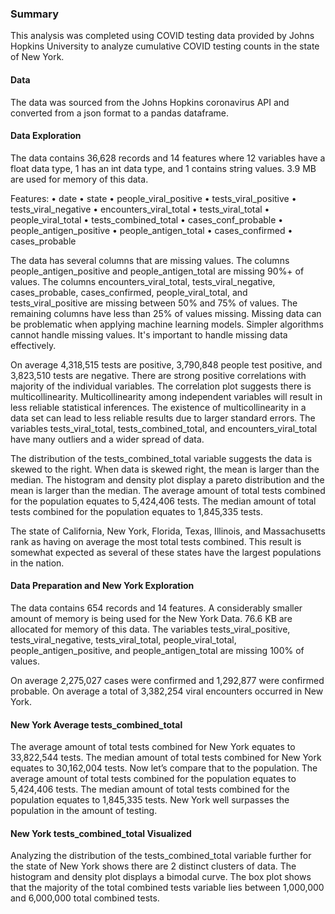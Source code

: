 
### Summary 
This analysis was completed using COVID testing data provided by Johns Hopkins University to analyze cumulative COVID testing counts in the state of New York. 

#### Data
The data was sourced from the Johns Hopkins coronavirus API and converted from a json format to a pandas dataframe. 

#### Data Exploration
The data contains 36,628 records and 14 features where 12 variables have a float data type, 1 has an int data type, and 1 contains string values. 3.9 MB are used for memory of this data.

Features:
•	date
•	state
•	people_viral_positive
•	tests_viral_positive
•	tests_viral_negative
•	encounters_viral_total
•	tests_viral_total
•	people_viral_total
•	tests_combined_total
•	cases_conf_probable
•	people_antigen_positive
•	people_antigen_total
•	cases_confirmed
•	cases_probable

The data has several columns that are missing values. The columns people_antigen_positive and people_antigen_total are missing 90%+ of values. The columns encounters_viral_total, tests_viral_negative, cases_probable, cases_confirmed, people_viral_total, and tests_viral_positive are missing between 50% and 75% of values. The remaining columns have less than 25% of values missing. Missing data can be problematic when applying machine learning models. Simpler algorithms cannot handle missing values. It's important to handle missing data effectively.

On average 4,318,515 tests are positive, 3,790,848 people test positive, and 3,823,510 tests are negative. There are strong positive correlations with majority of the individual variables. The correlation plot suggests there is multicollinearity. Multicollinearity among independent variables will result in less reliable statistical inferences. The existence of multicollinearity in a data set can lead to less reliable results due to larger standard errors. The variables tests_viral_total, tests_combined_total, and encounters_viral_total have many outliers and a wider spread of data.

The distribution of the tests_combined_total variable suggests the data is skewed to the right. When data is skewed right, the mean is larger than the median. The histogram and density plot display a pareto distribution and the mean is larger than the median. The average amount of total tests combined for the population equates to 5,424,406 tests. The median amount of total tests combined for the population equates to 1,845,335 tests.

The state of California, New York, Florida, Texas, Illinois, and Massachusetts rank as having on average the most total tests combined. This result is somewhat expected as several of these states have the largest populations in the nation. 

#### Data Preparation and New York Exploration
The data contains 654 records and 14 features. A considerably smaller amount of memory is being used for the New York Data. 76.6 KB are allocated for memory of this data. The variables tests_viral_positive, tests_viral_negative, tests_viral_total, people_viral_total, people_antigen_positive, and people_antigen_total are missing 100% of values. 

On average 2,275,027 cases were confirmed and 1,292,877 were confirmed probable. On average a total of 3,382,254 viral encounters occurred in New York.

#### New York Average tests_combined_total
The average amount of total tests combined for New York equates to 33,822,544 tests. The median amount of total tests combined for New York equates to 30,162,004 tests. Now let’s compare that to the population. The average amount of total tests combined for the population equates to 5,424,406 tests. The median amount of total tests combined for the population equates to 1,845,335 tests. New York well surpasses the population in the amount of testing. 

#### New York tests_combined_total Visualized
Analyzing the distribution of the tests_combined_total variable further for the state of New York shows there are 2 distinct clusters of data. The histogram and density plot displays a bimodal curve. The box plot shows that the majority of the total combined tests variable lies between 1,000,000 and 6,000,000 total combined tests. 
